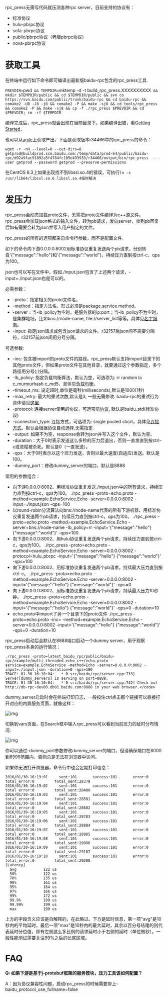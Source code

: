 rpc_press无需写代码就压测各种rpc server，目前支持的协议有：

- 标准协议
- hulu-pbrpc协议
- sofa-pbrpc协议
- public/pbrpc协议（老版pbrpc协议）
- nova-pbrpc协议     

# 获取工具

在终端中运行如下命令即可编译出最新版baidu-rpc包含的rpc_press工具.

`PREVDIR=`pwd` && TEMPDIR=`mktemp -d -t build_rpc_press.XXXXXXXXXX` && mkdir $TEMPDIR/public && cd $TEMPDIR/public && svn co https://svn.baidu.com/public/trunk/baidu-rpc && cd baidu-rpc && comake2 -UB -J8 -j8 && comake2 -P && make -sj8 && cd tools/rpc_press && comake2 -P && make -sj8 && cp -f ./rpc_press $PREVDIR && cd $PREVDIR; rm -rf $TEMPDIR`

编译完成后，rpc_press就会出现在当前目录下。如果编译出错，看[Getting Started](http://wiki.baidu.com/pages/viewpage.action?pageId=71337200)。

 

也可以从[agile](http://agile.baidu.com/#/release/public/baidu-rpc)上获取产出，下面是获取版本r34466中的rpc_press的命令：

`wget -r -nH --level=0 --cut-dirs=8 getprod@buildprod.scm.baidu.com:/temp/data/prod-64/public/baidu-rpc/d92a9fac91892a5f4784fc105e493933/r34466/output/bin/rpc_press  --user getprod --password getprod --preserve-permissions`

在CentOS 6.3上如果出现找不到libssl.so.4的错误，可执行`ln -s /usr/lib64/libssl.so.6 libssl.so.4临时解决`

# 发压力

rpc_press会动态加载proto文件，无需把proto文件编译为c++源文件。rpc_press会加载json格式的输入文件，转为pb请求，发向server，收到pb回复后如有需要会转为json并写入用户指定的文件。

rpc_press的所有的选项都来自命令行参数，而不是配置文件.

如下的命令向下游0.0.0.0:8002用标准协议重复发送两个pb请求，分别转自'{"message":"hello"}和'{"message":"world"}，持续压力直到按ctrl-c，qps为100。

json也可以写在文件中，假如./input.json包含了上述两个请求，-input=./input.json也是可以的。

必需参数：

- -proto：指定相关的proto文件名。
- -method：指定方法名，形式必须是package.service.method。
- -server：当-lb_policy为空时，是服务器的ip:port；当-lb_policy不为空时，是集群地址，比如bns://node-name, file://server_list等等。具体见[名字服务](http://wiki.baidu.com/pages/viewpage.action?pageId=213828685#id-创建和访问Client-名字服务)。
- -input: 指定json请求或包含json请求的文件。r32157后json间不需要分隔符，r32157前json间用分号分隔。

可选参数:

- -inc: 包含被import的proto文件的路径。rpc_press默认支持import目录下的其他proto文件，但如果proto文件在其他目录，就要通过这个参数指定，多个路径用分号(;)分隔。
- -lb_policy: 指定负载均衡算法，默认为空，可选项为: rr random la c_murmurhash c_md5，具体见[负载均衡](http://wiki.baidu.com/pages/viewpage.action?pageId=213828685#id-创建和访问Client-负载均衡)。
- -timeout_ms: 设定超时,单位是毫秒(milliseconds),默认是1000(1秒)
- -max_retry: 最大的重试次数,默认是3, 一般无需修改. baidu-rpc的重试行为具体请见[这里](http://wiki.baidu.com/pages/viewpage.action?pageId=213828685#id-创建和访问Client-重试).
- -protocol: 连接server使用的协议，可选项见[协议](http://wiki.baidu.com/pages/viewpage.action?pageId=213828685#id-创建和访问Client-协议), 默认是baidu_std(标准协议)
- -connection_type: 连接方式，可选项为: single pooled short，具体见[连接方式](http://wiki.baidu.com/pages/viewpage.action?pageId=213828685#id-创建和访问Client-连接方式)。默认会根据协议自动选择,无需指定.
- -output: 如果不为空，response会转为json并写入这个文件，默认为空。
- -duration：大于0时表示发送这么多秒的压力后退出，否则一直发直到按ctrl-c或进程被杀死。默认是0（一直发送）。
- -qps：大于0时表示以这个压力发送，否则以最大速度(自适应)发送。默认是100。
- -dummy_port：修改dummy_server的端口，默认是8888

常用的参数组合：

- 向下游0.0.0.0:8002、用标准协议重复发送./input.json中的所有请求，持续压力直到按ctrl-c，qps为100。
  ./rpc_press -proto=echo.proto -method=example.EchoService.Echo -server=0.0.0.0:8002 -input=./input.json -qps=100
- 以round-robin分流算法向bns://node-name代表的所有下游机器、用标准协议重复发送两个pb请求，持续压力直到按ctrl-c，qps为100。
  ./rpc_press -proto=echo.proto -method=example.EchoService.Echo -server=bns://node-name -lb_policy=rr -input='{"message":"hello"} {"message":"world"}' -qps=100
- 向下游0.0.0.0:8002、用hulu协议重复发送两个pb请求，持续压力直到按ctrl-c，qps为100。
  ./rpc_press -proto=echo.proto -method=example.EchoService.Echo -server=0.0.0.0:8002 -protocol=hulu_pbrpc -input='{"message":"hello"} {"message":"world"}' -qps=100
- 向下游0.0.0.0:8002、用标准协议重复发送两个pb请求，持续最大压力直到按ctrl-c。
  ./rpc_press -proto=echo.proto -method=example.EchoService.Echo -server=0.0.0.0:8002 -input='{"message":"hello"} {"message":"world"}' -qps=0
- 向下游0.0.0.0:8002、用标准协议重复发送两个pb请求，持续最大压力10秒钟。
  ./rpc_press -proto=echo.proto -method=example.EchoService.Echo -server=0.0.0.0:8002 -input='{"message":"hello"} {"message":"world"}' -qps=0 -duration=10
- echo.proto中import了另一个目录下的proto文件
  ./rpc_press -proto=echo.proto -inc=<another-dir-with-the-imported-proto> -method=example.EchoService.Echo -server=0.0.0.0:8002 -input='{"message":"hello"} {"message":"world"}' -qps=0 -duration=10

rpc_press启动后会默认在8888端口启动一个dummy server，用于观察rpc_press本身的运行情况：

```
./rpc_press -proto=latest_baidu_rpc/public/baidu-rpc/example/multi_threaded_echo_c++/echo.proto -service=example.EchoService -method=Echo -server=0.0.0.0:8002 -input=./input.json -duration=0 -qps=100
TRACE: 01-30 16:10:04:   * 0 src/baidu/rpc/server.cpp:733] Server[dummy_servers] is serving on port=8888.
TRACE: 01-30 16:10:04:   * 0 src/baidu/rpc/server.cpp:742] Check out http://db-rpc-dev00.db01.baidu.com:8888 in your web browser.</code>
```

dummy_server启动时会在终端打印日志，一般按住ctrl点击那个链接可以直接打开对应的内置服务页面，就像这样：

![img](http://wiki.baidu.com/download/attachments/97645422/image2016-1-30%2016%3A16%3A39.png?version=1&modificationDate=1454141816000&api=v2)

切换到vars页面，在Search框中输入rpc_press可以看到当前压力的延时分布情况:

![img](http://wiki.baidu.com/download/attachments/97645422/image2016-1-30%2016%3A14%3A59.png?version=1&modificationDate=1454141716000&api=v2)

你可以通过-dummy_port参数修改dummy_server的端口，但请确保端口在8000到8999范围内，否则总是无法在浏览器中访问。

如果你无法打开浏览器，命令行中也会定期打印信息：

```
2016/01/30-16:19:01     sent:101       success:101       error:0         total_error:0         total_sent:28379     
2016/01/30-16:19:02     sent:101       success:101       error:0         total_error:0         total_sent:28480     
2016/01/30-16:19:03     sent:101       success:101       error:0         total_error:0         total_sent:28581     
2016/01/30-16:19:04     sent:101       success:101       error:0         total_error:0         total_sent:28682     
2016/01/30-16:19:05     sent:101       success:101       error:0         total_error:0         total_sent:28783     
2016/01/30-16:19:06     sent:101       success:101       error:0         total_error:0         total_sent:28884     
2016/01/30-16:19:07     sent:101       success:101       error:0         total_error:0         total_sent:28985     
2016/01/30-16:19:08     sent:101       success:101       error:0         total_error:0         total_sent:29086     
2016/01/30-16:19:09     sent:101       success:101       error:0         total_error:0         total_sent:29187     
2016/01/30-16:19:10     sent:101       success:101       error:0         total_error:0         total_sent:29288     
[Latency]
  avg            122 us
  50%            122 us
  70%            135 us
  90%            161 us
  95%            164 us
  97%            166 us
  99%            172 us
  99.9%          199 us
  99.99%         199 us
  max            199 us
```

上方的字段含义应该是自解释的，在此略过。下方是延时信息，第一项"avg"是10秒内的平均延时，最后一项"max"是10秒内的最大延时，其余以百分号结尾的则代表延时分位值，即有左侧这么多比例的请求延时小于右侧的延时（单位微秒）。一般性能测试需要关注99%之后的长尾区域。

# FAQ

**Q: 如果下游是基于j-protobuf框架的服务模块，压力工具该如何配置？**

A：因为协议兼容性问题，启动rpc_press的时候需要带上-baidu_protocol_use_fullname=false